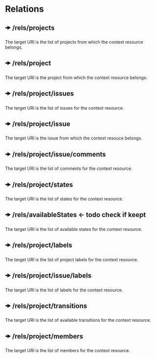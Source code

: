 # **Relations**

## 🠞 /rels/projects

The target URI is the list of projects from which the context resource belongs.

## 🠞 /rels/project

The target URI is the project from which the context resource belongs.

## 🠞 /rels/project/issues

The target URI is the list of issues for the context resource.

## 🠞 /rels/project/issue

The target URI is the issue from which the context resouce belongs.

## 🠞 /rels/project/issue/comments

The target URI is the list of comments for the context resource.

## 🠞 /rels/project/states

The target URI is the list of states for the context resource.

## 🠞 /rels/availableStates <- todo check if keept

The target URI is the list of available states for the context resource.

## 🠞 /rels/project/labels

The target URI is the list of project labels for the context resource.

## 🠞 /rels/project/issue/labels

The target URI is the list of labels for the context resource.

## 🠞 /rels/project/transitions

The target URI is the list of available transitions for the context resource.

## 🠞 /rels/project/members

The target URI is the list of members for the context resource.
